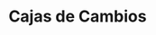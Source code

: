 ---
title: "Cajas de Cambios"
url: /santiago/cajas-de-cambios-avenida-10-de-julio/
shop: piezas de automóviles
---